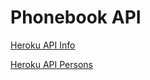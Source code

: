 # Phonebook API

[Heroku API Info](https://lmaero-fso-phonebook-api.herokuapp.com/info)

[Heroku API Persons](https://lmaero-fso-phonebook-api.herokuapp.com/api/persons)

